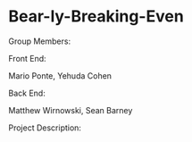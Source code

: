 # Bear-ly-Breaking-Even

Group Members:


Front End:

Mario Ponte, Yehuda Cohen

Back End:

Matthew Wirnowski, Sean Barney



Project Description:


